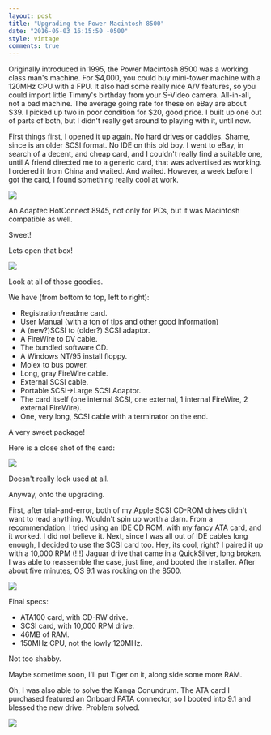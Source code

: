 ```yaml
---
layout: post
title: "Upgrading the Power Macintosh 8500"
date: "2016-05-03 16:15:50 -0500"
style: vintage
comments: true
---
```

Originally introduced in 1995, the Power Macintosh 8500 was a working class man's machine. For $4,000, you could buy mini-tower machine with a 120MHz CPU with a FPU. It also had some really nice A/V features, so you could import little Timmy's birthday from your S-Video camera. All-in-all, not a bad machine. The average going rate for these on eBay are about $39. I picked up two in poor condition for $20, good price. I built up one out of parts of both, but I didn't really get around to playing with it, until now.

First things first, I opened it up again. No hard drives or caddies. Shame, since is an older SCSI format. No IDE on this old boy. I went to eBay, in search of a decent, and cheap card, and I couldn't really find a suitable one, until A friend directed me to a generic card, that was advertised as working. I ordered it from China and waited. And waited. However, a week before I got the card, I found something really cool at work.

![](http://images.128keaton.com/2016/05/IMG_1625.JPG)

An Adaptec HotConnect 8945, not only for PCs, but it was Macintosh compatible as well.

Sweet!

Lets open that box!

![](http://images.128keaton.com/2016/05/IMG_1669.JPG)

Look at all of those goodies.

We have (from bottom to top, left to right):


* Registration/readme card.
* User Manual (with a ton of tips and other good information)
* A (new?)SCSI to (older?) SCSI adaptor.
* A FireWire to DV cable.
* The bundled software CD.
* A Windows NT/95 install floppy.
* Molex to bus power.
* Long, gray FireWire cable.
* External SCSI cable.
* Portable SCSI->Large SCSI Adaptor.
* The card itself (one internal SCSI, one external, 1 internal FireWire, 2 external FireWire).
* One, very long, SCSI cable with a terminator on the end.

A very sweet package!

Here is a close shot of the card:

![](http://images.128keaton.com/2016/05/IMG_1672.JPG)

Doesn't really look used at all.

Anyway, onto the upgrading.

First, after trial-and-error, both of my Apple SCSI CD-ROM drives didn't want to read anything. Wouldn't spin up worth a darn. From a recommendation, I tried using an IDE CD ROM, with my fancy ATA card, and it worked. I did not believe it. Next, since I was all out of IDE cables long enough, I decided to use the SCSI card too. Hey, its cool, right? I paired it up with a 10,000 RPM (!!!) Jaguar drive that came in a QuickSilver, long broken. I was able to reassemble the case, just fine, and booted the installer. After about five minutes, OS 9.1 was rocking on the 8500.


![](http://images.128keaton.com/2016/05/IMG_1679.JPG)


Final specs:

* ATA100 card, with CD-RW drive.
* SCSI card, with 10,000 RPM drive.
* 46MB of RAM.
* 150MHz CPU, not the lowly 120MHz.

Not too shabby.

Maybe sometime soon, I'll put Tiger on it, along side some more RAM.

Oh, I was also able to solve the Kanga Conundrum. The ATA card I purchased featured an Onboard PATA connector, so I booted into 9.1 and blessed the new drive. Problem solved.

![](http://images.128keaton.com/2016/05/IMG_1678.JPG)
